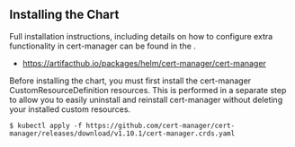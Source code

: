 ## Installing the Chart
Full installation instructions, including details on how to configure extra functionality in cert-manager can be found in the .

- https://artifacthub.io/packages/helm/cert-manager/cert-manager

Before installing the chart, you must first install the cert-manager CustomResourceDefinition resources. This is performed in a separate step to allow you to easily uninstall and reinstall cert-manager without deleting your installed custom resources.

```
$ kubectl apply -f https://github.com/cert-manager/cert-manager/releases/download/v1.10.1/cert-manager.crds.yaml
```